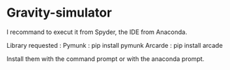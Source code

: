 # Gravity-simulator

I recommand to execut it from Spyder, the IDE from Anaconda.

Library requested : 
Pymunk : pip install pymunk
Arcarde : pip install arcade

Install them with the command prompt or with the anaconda prompt.
